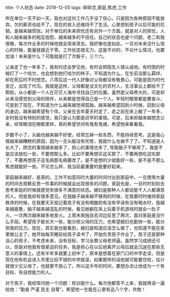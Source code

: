 title: 个人状态
date: 2019-12-05
tags: 碎碎念,家庭,焦虑,工作

所在单位一天不如一天，我也对这份工作几乎没了信心，只是因为各种原因不能放弃。欠的薪资也给不了，现在的收入还维持不了生活。心里想到孩子以后可能的花销，是越来越慌张。对于单位的未来担忧还有另外一个方面，就是对人的担忧，人和人越来越多的相互抱怨，越来越多的不信任。自己的状态也是个问题，老二和我很像，每次作业多的时候他就会哭来哭去。我好像也是如此，一旦对未来没什么信心的时候，能量就接近于零。工作状态很无力，这是不对的，不论什么情况，也要加油！未来是什么？可能就是打了次骰子，三个六。

父亲走了也一年多了，我有时还会梦见他，有时会把陌生人错认成他。有时困的时候打了一个哈欠，也会想到他打哈欠的样子。不知道为什么，在生前没那么羁绊，却在死后时不时想念。八零后这一代人好像对父母都没有敬畏心，可能是因为时代变迁，出现了代沟。我就是这样，父母都是没文化的农村人，生活事业上都给不了帮助，从小都是一个人在茫茫人海中寻找自己的位置。虽然是父母养大的，可是却从来没感觉到父母的陪伴，从来都是觉得自己是一个人。年轻时眼里都是要奋斗，可是到了现在，不知道为什么越来越觉得孤独，越来越希望回到小时候，回到父母的身边，越来越希望有个伴。父亲在去年夏天时走了，走之前在床上躺了一年多，走时我没有特别的感觉，我只是认为那是迟早的事情。可是，后来却越来越想念父亲，经常眼泪在眼眶里转，真的希望世间有鬼有鬼魂，希望他来看看我。

岁数不小了，头脑也越来越不好使，经常忘掉一些东西，不能持续思考。这是我心情越来越糟糕的原因，因为一旦头脑没有优势，我就什么也做不了了。不知道是人长大了，顾念的事情越来越多了，担心的事情也多了, 导致脑子不够用了。我是不是应该放松一些，不要想那么多。比如不要再想买这买那了，不要再想吃这吃那了，不要再想孩子这毛病那毛病要改了。是不是想的少就能好一些，是不是不那么焦虑就能好一些。不论怎么样，我当前最重要的是要好起来。

家庭越来越好，是真的，工作不如意同时大量的时间付出到家庭中，一旦使用大量的时间去观察反思一件事的时候就会出现很多的问题，家庭也是，一旦时时刻刻去思考家庭的时候就感觉有很多不满意的状态。媳妇是那种人人都说能干人人都满意的人，但是我却有很多意见。在我脑子越来越不够用的时候，在我要时时维持家庭秩序的时候，在我要天天惦记着孩子有没有喝酸奶有没有早读有没有喝水时，我越来越疲惫，脑子越来越混乱的时候，看见她躺在床上玩着手机游戏时就会一肚子火。一次两次越来越多地发火。上周末我独自去河边反思了两次，面对家庭是没什么手段。希望孩子能长大一些，能分担父母的压力，也希望媳妇也勤快一些，能分担我的压力。现在，其实我也能看到，媳妇是知道应该怎么做了，也知道不能在家里做公主了，她开始每天睡前给孩子读书了，开始负责孩子作业了。孩子还是那种没心的孩子，不考虑未来，没有目标，学习全靠父母老师逼。虽然学习成绩还可以，但是对他我有很紧迫的任务，我是担心在以后他离开父母后就会沉迷在那些无意义的事情上。还有半年多就要上初中了，原本是想着在家门口的中学走读，但是现在他有机会进入市里比较不错的中学就读，如果那样的话他就可能要住校，估计就很少见父母了，也就更不放心了。所以这半年的时间，要想办法让他成为一个有目标、有自控能力的人。

对于孩子，我经常问他一个问题：校训是什么。每次他都答不上来，我就再读一遍给他：“勤奋 严谨 民主 自尊”。希望他一生能在心里有这八个字，共勉！
